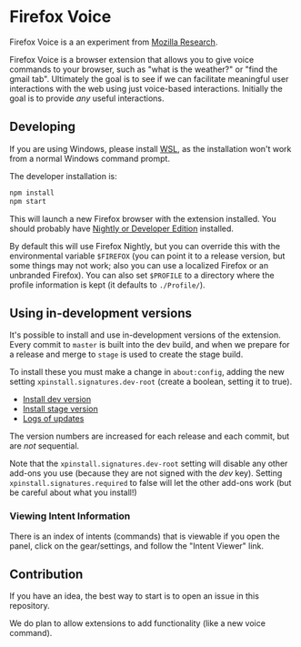 # Firefox Voice

Firefox Voice is a an experiment from [Mozilla Research](https://research.mozilla.org/).

Firefox Voice is a browser extension that allows you to give voice commands to your browser, such as "what is the weather?" or "find the gmail tab". Ultimately the goal is to see if we can facilitate meaningful user interactions with the web using just voice-based interactions. Initially the goal is to provide _any_ useful interactions.

## Developing

If you are using Windows, please install [WSL](https://docs.microsoft.com/en-us/windows/wsl/install-win10), as the installation won't work from a normal Windows command prompt.

The developer installation is:

```sh
npm install
npm start
```

This will launch a new Firefox browser with the extension installed. You should probably have [Nightly or Developer Edition](https://www.mozilla.org/en-US/firefox/channel/desktop/) installed.

By default this will use Firefox Nightly, but you can override this with the environmental variable `$FIREFOX` (you can point it to a release version, but some things may not work; also you can use a localized Firefox or an unbranded Firefox). You can also set `$PROFILE` to a directory where the profile information is kept (it defaults to `./Profile/`).

## Using in-development versions

It's possible to install and use in-development versions of the extension. Every commit to `master` is built into the dev build, and when we prepare for a release and merge to `stage` is used to create the stage build.

To install these you must make a change in `about:config`, adding the new setting `xpinstall.signatures.dev-root` (create a boolean, setting it to true).

- [Install dev version](https://va.allizom.org/releases/dev/firefox-voice.xpi)
- [Install stage version](https://va.allizom.org/releases/stage/firefox-voice.xpi)
- [Logs of updates](https://va.allizom.org/releases/public-update-log.txt)

The version numbers are increased for each release and each commit, but are *not* sequential.

Note that the `xpinstall.signatures.dev-root` setting will disable any other add-ons you use (because they are not signed with the *dev* key). Setting `xpinstall.signatures.required` to false will let the other add-ons work (but be careful about what you install!)

### Viewing Intent Information

There is an index of intents (commands) that is viewable if you open the panel, click on the gear/settings, and follow the "Intent Viewer" link.

## Contribution

If you have an idea, the best way to start is to open an issue in this repository.

We do plan to allow extensions to add functionality (like a new voice command).
